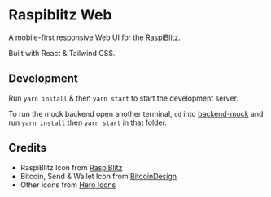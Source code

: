 # Raspiblitz Web

A mobile-first responsive Web UI for the [RaspiBlitz](https://github.com/rootzoll/raspiblitz).

Built with React & Tailwind CSS.

## Development

Run `yarn install` & then `yarn start` to start the development server.

To run the mock backend open another terminal, `cd` into [backend-mock](./backend-mock) and run `yarn install` then `yarn start` in that folder.

## Credits

- RaspiBlitz Icon from [RaspiBlitz](https://github.com/rootzoll/raspiblitz)
- Bitcoin, Send & Wallet Icon from [BitcoinDesign](https://github.com/bitcoindesign/bitcoin-icons)
- Other icons from [Hero Icons](https://heroicons.com/)
